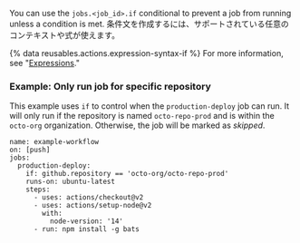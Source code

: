 You can use the `jobs.<job_id>.if` conditional to prevent a job from running unless a condition is met. 条件文を作成するには、サポートされている任意のコンテキストや式が使えます。

{% data reusables.actions.expression-syntax-if %} For more information, see "[Expressions](/actions/learn-github-actions/expressions)."

### Example: Only run job for specific repository

This example uses `if` to control when the `production-deploy` job can run. It will only run if the repository is named `octo-repo-prod` and is within the `octo-org` organization. Otherwise, the job will be marked as _skipped_.

```yaml{:copy}
name: example-workflow
on: [push]
jobs:
  production-deploy:
    if: github.repository == 'octo-org/octo-repo-prod'
    runs-on: ubuntu-latest
    steps:
      - uses: actions/checkout@v2
      - uses: actions/setup-node@v2
        with:
          node-version: '14'
      - run: npm install -g bats
```
